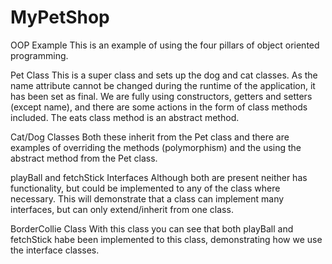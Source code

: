 # MyPetShop
OOP Example
This is an example of using the four pillars of object oriented programming.

Pet Class
This is a super class and sets up the dog and cat classes.  As the name attribute cannot be changed during the runtime of the application, it has been set as final.  We are fully using constructors, getters and setters (except name), and there are some actions in the form of class methods included.  The eats class method is an abstract method.

Cat/Dog Classes
Both these inherit from the Pet class and there are examples of overriding the methods (polymorphism) and the using the abstract method from the Pet class.  

playBall and fetchStick Interfaces
Although both are present neither has functionality, but could be implemented to any of the class where necessary.  This will demonstrate that a class can implement many interfaces, but can only extend/inherit from one class.

BorderCollie Class
With this class you can see that both playBall and fetchStick habe been implemented to this class, demonstrating how we use the interface classes.
